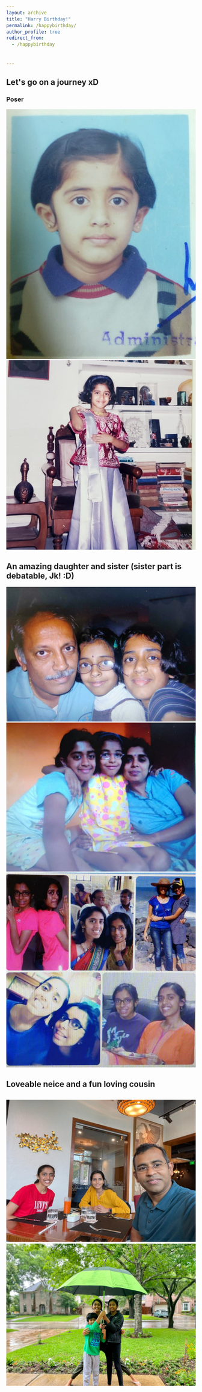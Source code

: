 ```yaml
---
layout: archive
title: "Harry Birthday!"
permalink: /happybirthday/
author_profile: true
redirect_from:
  - /happybirthday


---
```


## Let's go on a journey xD

### Poser

![School](/images/School.jpeg) ![Actress](/images/NischalsUSDeparture.jpeg)

## An amazing daughter and sister (sister part is debatable, Jk! :D) 

![Dad](/images/Dad.jpeg) ![Mom](/images/Mom.jpeg) ![Mahi](/images/Mahi.jpeg)

## Loveable neice and a fun loving cousin

![Nischal](/images/Nischal.jpeg) ![Aanya](/images/Aanya.jpeg)
---
